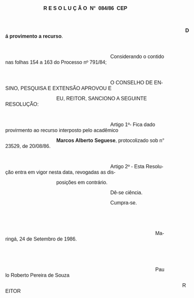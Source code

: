 <body lang=PT-BR style='tab-interval:36.0pt'>

<div class=Section1>

<p class=MsoNormal align=center style='text-align:center'><b style='mso-bidi-font-weight:
normal'><span style='font-size:12.0pt;mso-bidi-font-size:10.0pt;font-family:
Arial;mso-no-proof:yes'>R E S O L U Ç Ã O <span
style='mso-spacerun:yes'> </span>N° <span style='mso-spacerun:yes'> </span>084/86
 CEP<o:p></o:p></span></b></p>

<p class=MsoNormal align=center style='text-align:center'><b style='mso-bidi-font-weight:
normal'><span style='font-size:12.0pt;mso-bidi-font-size:10.0pt;font-family:
Arial;mso-no-proof:yes'><o:p>&nbsp;</o:p></span></b></p>

<p class=MsoNormal style='text-indent:15.0cm'><b style='mso-bidi-font-weight:
normal'><span style='font-size:12.0pt;mso-bidi-font-size:10.0pt;font-family:
Arial;mso-no-proof:yes'>Dá provimento a recurso</span></b><span
style='font-size:12.0pt;mso-bidi-font-size:10.0pt;font-family:Arial;mso-no-proof:
yes'>.<o:p></o:p></span></p>

<p class=MsoNormal><span style='font-size:12.0pt;mso-bidi-font-size:10.0pt;
font-family:Arial;mso-no-proof:yes'><o:p>&nbsp;</o:p></span></p>

<p class=MsoNormal style='text-indent:248.1pt'><span style='font-size:12.0pt;
mso-bidi-font-size:10.0pt;font-family:Arial;mso-no-proof:yes'>Considerando o
contido nas folhas <st1:metricconverter ProductID="154 a" w:st="on">154 a</st1:metricconverter>
163 do Processo nº 791/84;<o:p></o:p></span></p>

<p class=MsoNormal><span style='font-size:12.0pt;mso-bidi-font-size:10.0pt;
font-family:Arial;mso-no-proof:yes'><o:p>&nbsp;</o:p></span></p>

<p class=MsoNormal style='text-indent:248.1pt'><span style='font-size:12.0pt;
mso-bidi-font-size:10.0pt;font-family:Arial;mso-no-proof:yes'>O CONSELHO DE
ENSINO, PESQUISA E EXTENSÃO APROVOU E <o:p></o:p></span></p>

<p class=MsoNormal style='text-indent:120.5pt'><span style='font-size:12.0pt;
mso-bidi-font-size:10.0pt;font-family:Arial;mso-no-proof:yes'>EU, REITOR,
SANCIONO A SEGUINTE RESOLUÇÃO:<o:p></o:p></span></p>

<p class=MsoNormal><span style='font-size:12.0pt;mso-bidi-font-size:10.0pt;
font-family:Arial;mso-no-proof:yes'><o:p>&nbsp;</o:p></span></p>

<p class=MsoNormal style='text-indent:248.1pt'><span style='font-size:12.0pt;
mso-bidi-font-size:10.0pt;font-family:Arial;mso-no-proof:yes'>Artigo 1º- Fica
dado provirmento ao recurso interposto pelo acadêmico <o:p></o:p></span></p>

<p class=MsoNormal style='text-indent:120.5pt'><b style='mso-bidi-font-weight:
normal'><span style='font-size:12.0pt;mso-bidi-font-size:10.0pt;font-family:
Arial;mso-no-proof:yes'>Marcos Alberto Seguese</span></b><span
style='font-size:12.0pt;mso-bidi-font-size:10.0pt;font-family:Arial;mso-no-proof:
yes'>, protocolizado sob n° 23529, de 20/08/86.<o:p></o:p></span></p>

<p class=MsoNormal><span style='font-size:12.0pt;mso-bidi-font-size:10.0pt;
font-family:Arial;mso-no-proof:yes'><o:p>&nbsp;</o:p></span></p>

<p class=MsoNormal style='text-indent:248.1pt'><span style='font-size:12.0pt;
mso-bidi-font-size:10.0pt;font-family:Arial;mso-no-proof:yes'>Artigo 2º - Esta
Resolução entra em vigor nesta data, revogadas as dis-<o:p></o:p></span></p>

<p class=MsoNormal style='text-indent:120.5pt'><span style='font-size:12.0pt;
mso-bidi-font-size:10.0pt;font-family:Arial;mso-no-proof:yes'>posições em
contrário.<o:p></o:p></span></p>

<p class=MsoNormal style='text-indent:248.1pt'><span style='font-size:12.0pt;
mso-bidi-font-size:10.0pt;font-family:Arial;mso-no-proof:yes'>Dê-se ciência. <o:p></o:p></span></p>

<p class=MsoNormal style='text-indent:248.1pt'><span style='font-size:12.0pt;
mso-bidi-font-size:10.0pt;font-family:Arial;mso-no-proof:yes'>Cumpra-se.<o:p></o:p></span></p>

<p class=MsoNormal><span style='font-size:12.0pt;mso-bidi-font-size:10.0pt;
font-family:Arial;mso-no-proof:yes'><o:p>&nbsp;</o:p></span></p>

<p class=MsoNormal><span style='font-size:12.0pt;mso-bidi-font-size:10.0pt;
font-family:Arial;mso-no-proof:yes'><o:p>&nbsp;</o:p></span></p>

<p class=MsoNormal style='text-indent:354.4pt'><span style='font-size:12.0pt;
mso-bidi-font-size:10.0pt;font-family:Arial;mso-no-proof:yes'>Maringá, 24 de
Setembro de 1986.<o:p></o:p></span></p>

<p class=MsoNormal><span style='font-size:12.0pt;mso-bidi-font-size:10.0pt;
font-family:Arial;mso-no-proof:yes'><o:p>&nbsp;</o:p></span></p>

<p class=MsoNormal><span style='font-size:12.0pt;mso-bidi-font-size:10.0pt;
font-family:Arial;mso-no-proof:yes'><o:p>&nbsp;</o:p></span></p>

<p class=MsoNormal style='text-indent:354.4pt'><span style='font-size:12.0pt;
mso-bidi-font-size:10.0pt;font-family:Arial;mso-no-proof:yes'>Paulo Roberto
Pereira de Souza<o:p></o:p></span></p>

<p class=MsoNormal style='text-indent:418.2pt'><span style='font-size:12.0pt;
mso-bidi-font-size:10.0pt;font-family:Arial;mso-no-proof:yes'>REITOR<o:p></o:p></span></p>

</div>

</body>
